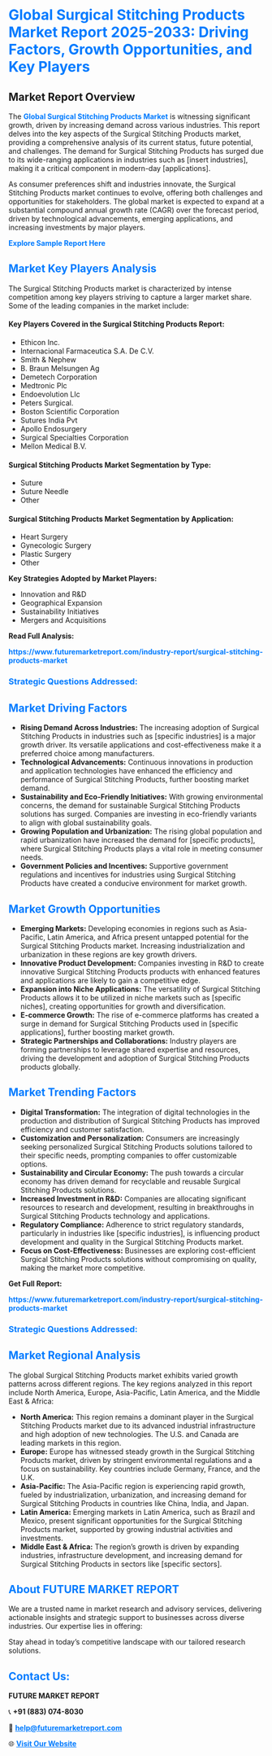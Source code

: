 <h1 style="color: #007BFF;">Global Surgical Stitching Products Market Report 2025-2033: Driving Factors, Growth Opportunities, and Key Players</h1>

<section id="overview">
<h2>Market Report Overview</h2>
<p>The <a href="https://www.futuremarketreport.com/industry-report/surgical-stitching-products-market" style="color: #007BFF; text-decoration: none;"><strong>Global Surgical Stitching Products Market</strong></a> is witnessing significant growth, driven by increasing demand across various industries. This report delves into the key aspects of the Surgical Stitching Products market, providing a comprehensive analysis of its current status, future potential, and challenges. The demand for Surgical Stitching Products has surged due to its wide-ranging applications in industries such as [insert industries], making it a critical component in modern-day [applications].</p>
<p>As consumer preferences shift and industries innovate, the Surgical Stitching Products market continues to evolve, offering both challenges and opportunities for stakeholders. The global market is expected to expand at a substantial compound annual growth rate (CAGR) over the forecast period, driven by technological advancements, emerging applications, and increasing investments by major players.</p>
</section>

<section id="overview">
<p><a href="https://www.futuremarketreport.com/request-sample/reportId=64780" style="color: #007BFF; text-decoration: none;"><strong>Explore Sample Report Here</strong></a></p>
</section>

<section id="key-players">
<h2 style="color: #007BFF;">Market Key Players Analysis</h2>
<p>The Surgical Stitching Products market is characterized by intense competition among key players striving to capture a larger market share. Some of the leading companies in the market include:</p>
<h4>Key Players Covered in the Surgical Stitching Products Report:</h4>
<ul><li>Ethicon Inc.</li><li>Internacional Farmaceutica S.A. De C.V.</li><li>Smith &amp; Nephew</li><li>B. Braun Melsungen Ag</li><li>Demetech Corporation</li><li>Medtronic Plc</li><li>Endoevolution Llc</li><li>Peters Surgical.</li><li>Boston Scientific Corporation</li><li>Sutures India Pvt</li><li>Apollo Endosurgery</li><li>Surgical Specialties Corporation</li><li>Mellon Medical B.V.</li></ul>
<h4>Surgical Stitching Products Market Segmentation by Type:</h4>
<ul><li>Suture</li><li>Suture Needle</li><li>Other</li></ul>

<h4>Surgical Stitching Products Market Segmentation by Application:</h4>
<ul><li>Heart Surgery</li><li>Gynecologic Surgery</li><li>Plastic Surgery</li><li>Other</li></ul>
<p><strong>Key Strategies Adopted by Market Players:</strong></p>
<ul>
<li>Innovation and R&D</li>
<li>Geographical Expansion</li>
<li>Sustainability Initiatives</li>
<li>Mergers and Acquisitions</li>
</ul>
</section>

<section>
<p><strong>Read Full Analysis: </strong></p><a href="https://www.futuremarketreport.com/industry-report/surgical-stitching-products-market" style="color: #007BFF; text-decoration: none;"><strong>https://www.futuremarketreport.com/industry-report/surgical-stitching-products-market</strong></a>
<h3 style="color: #007BFF;">Strategic Questions Addressed:</h3>
</section>

<section id="driving-factors">
<h2 style="color: #007BFF;">Market Driving Factors</h2>
<ul>
<li><strong>Rising Demand Across Industries:</strong> The increasing adoption of Surgical Stitching Products in industries such as [specific industries] is a major growth driver. Its versatile applications and cost-effectiveness make it a preferred choice among manufacturers.</li>
<li><strong>Technological Advancements:</strong> Continuous innovations in production and application technologies have enhanced the efficiency and performance of Surgical Stitching Products, further boosting market demand.</li>
<li><strong>Sustainability and Eco-Friendly Initiatives:</strong> With growing environmental concerns, the demand for sustainable Surgical Stitching Products solutions has surged. Companies are investing in eco-friendly variants to align with global sustainability goals.</li>
<li><strong>Growing Population and Urbanization:</strong> The rising global population and rapid urbanization have increased the demand for [specific products], where Surgical Stitching Products plays a vital role in meeting consumer needs.</li>
<li><strong>Government Policies and Incentives:</strong> Supportive government regulations and incentives for industries using Surgical Stitching Products have created a conducive environment for market growth.</li>
</ul>
</section>

<section id="growth-opportunities">
<h2 style="color: #007BFF;">Market Growth Opportunities</h2>
<ul>
<li><strong>Emerging Markets:</strong> Developing economies in regions such as Asia-Pacific, Latin America, and Africa present untapped potential for the Surgical Stitching Products market. Increasing industrialization and urbanization in these regions are key growth drivers.</li>
<li><strong>Innovative Product Development:</strong> Companies investing in R&D to create innovative Surgical Stitching Products products with enhanced features and applications are likely to gain a competitive edge.</li>
<li><strong>Expansion into Niche Applications:</strong> The versatility of Surgical Stitching Products allows it to be utilized in niche markets such as [specific niches], creating opportunities for growth and diversification.</li>
<li><strong>E-commerce Growth:</strong> The rise of e-commerce platforms has created a surge in demand for Surgical Stitching Products used in [specific applications], further boosting market growth.</li>
<li><strong>Strategic Partnerships and Collaborations:</strong> Industry players are forming partnerships to leverage shared expertise and resources, driving the development and adoption of Surgical Stitching Products products globally.</li>
</ul>
</section>

<section id="trending-factors">
<h2 style="color: #007BFF;">Market Trending Factors</h2>
<ul>
<li><strong>Digital Transformation:</strong> The integration of digital technologies in the production and distribution of Surgical Stitching Products has improved efficiency and customer satisfaction.</li>
<li><strong>Customization and Personalization:</strong> Consumers are increasingly seeking personalized Surgical Stitching Products solutions tailored to their specific needs, prompting companies to offer customizable options.</li>
<li><strong>Sustainability and Circular Economy:</strong> The push towards a circular economy has driven demand for recyclable and reusable Surgical Stitching Products solutions.</li>
<li><strong>Increased Investment in R&D:</strong> Companies are allocating significant resources to research and development, resulting in breakthroughs in Surgical Stitching Products technology and applications.</li>
<li><strong>Regulatory Compliance:</strong> Adherence to strict regulatory standards, particularly in industries like [specific industries], is influencing product development and quality in the Surgical Stitching Products market.</li>
<li><strong>Focus on Cost-Effectiveness:</strong> Businesses are exploring cost-efficient Surgical Stitching Products solutions without compromising on quality, making the market more competitive.</li>
</ul>
</section>

<section>
<p><strong>Get Full Report: </strong></p><a href="https://www.futuremarketreport.com/industry-report/surgical-stitching-products-market" style="color: #007BFF; text-decoration: none;"><strong>https://www.futuremarketreport.com/industry-report/surgical-stitching-products-market</strong></a>
<h3 style="color: #007BFF;">Strategic Questions Addressed:</h3>
</section>


<section id="regional-analysis">
<h2 style="color: #007BFF;">Market Regional Analysis</h2>
<p>The global Surgical Stitching Products market exhibits varied growth patterns across different regions. The key regions analyzed in this report include North America, Europe, Asia-Pacific, Latin America, and the Middle East & Africa:</p>
<ul>
<li><strong>North America:</strong> This region remains a dominant player in the Surgical Stitching Products market due to its advanced industrial infrastructure and high adoption of new technologies. The U.S. and Canada are leading markets in this region.</li>
<li><strong>Europe:</strong> Europe has witnessed steady growth in the Surgical Stitching Products market, driven by stringent environmental regulations and a focus on sustainability. Key countries include Germany, France, and the U.K.</li>
<li><strong>Asia-Pacific:</strong> The Asia-Pacific region is experiencing rapid growth, fueled by industrialization, urbanization, and increasing demand for Surgical Stitching Products in countries like China, India, and Japan.</li>
<li><strong>Latin America:</strong> Emerging markets in Latin America, such as Brazil and Mexico, present significant opportunities for the Surgical Stitching Products market, supported by growing industrial activities and investments.</li>
<li><strong>Middle East & Africa:</strong> The region’s growth is driven by expanding industries, infrastructure development, and increasing demand for Surgical Stitching Products in sectors like [specific sectors].</li>
</ul>
</section>

<footer>
<h2 style="color: #007BFF;">About FUTURE MARKET REPORT</h2>
<p>We are a trusted name in market research and advisory services, delivering actionable insights and strategic support to businesses across diverse industries. Our expertise lies in offering:</p>

<p>Stay ahead in today’s competitive landscape with our tailored research solutions.</p>

<h2 style="color: #007BFF;">Contact Us:</h2>
<p><strong>FUTURE MARKET REPORT</strong></p>
<p>📞 <strong>+91 (883) 074-8030</strong></p>
<p>📧 <strong><a href="mailto:help@futuremarketreport.com" style="color: #007BFF;">help@futuremarketreport.com</a></strong></p>
<p>🌐 <strong><a href="https://www.futuremarketreport.com/" style="color: #007BFF;">Visit Our Website</a></strong></p>
</footer>
